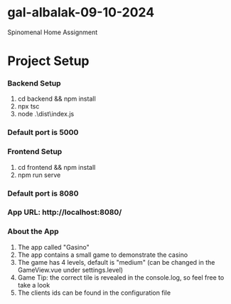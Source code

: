 # gal-albalak-09-10-2024
Spinomenal Home Assignment

# Project Setup

### Backend Setup
1. cd backend && npm install
2. npx tsc
3. node .\dist\index.js

### Default port is 5000

### Frontend Setup
1. cd frontend && npm install
2. npm run serve

### Default port is 8080
### App URL: http://localhost:8080/



### About the App
1. The app called "Gasino"
2. The app contains a small game to demonstrate the casino
3. The game has 4 levels, default is "medium" (can be changed in the GameView.vue under settings.level)
4. Game Tip: the correct tile is revealed in the console.log, so feel free to take a look
5. The clients ids can be found in the configuration file